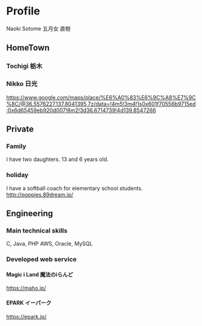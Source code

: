 # Profile

Naoki Sotome
五月女 直樹

## HomeTown
### Tochigi 栃木
### Nikko 日光

https://www.google.com/maps/place/%E6%A0%83%E6%9C%A8%E7%9C%8C/@36.5576227,137.8041395,7z/data=!4m5!3m4!1s0x601f70556b9715ed:0x6d65459eb920d007!8m2!3d36.6714739!4d139.8547266

## Private
### Family
I have two daughters.
13 and 6 years old.
### holiday
I have a softball coach for elementary school students.
http://poppies.89dream.jp/


## Engineering
### Main technical skills
C, Java, PHP
AWS, Oracle, MySQL

### Developed web service
#### Magic i Land 魔法のiらんど
https://maho.jp/
#### EPARK イーパーク
https://epark.jp/







